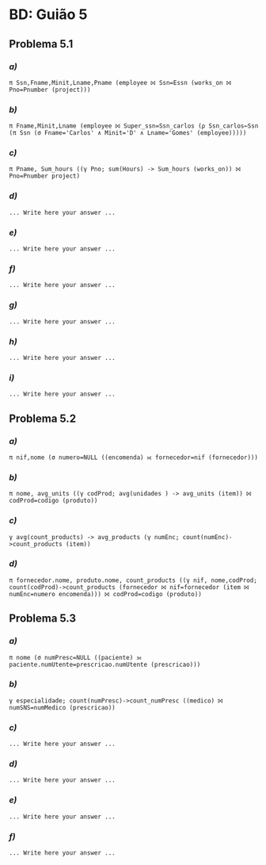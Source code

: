 # BD: Guião 5


## ​Problema 5.1
 
### *a)*

```
π Ssn,Fname,Minit,Lname,Pname (employee ⨝ Ssn=Essn (works_on ⨝ Pno=Pnumber (project)))	
```


### *b)* 

```
π Fname,Minit,Lname (employee ⨝ Super_ssn=Ssn_carlos (ρ Ssn_carlos←Ssn (π Ssn (σ Fname='Carlos' ∧ Minit='D' ∧ Lname='Gomes' (employee)))))
```


### *c)* 

```
π Pname, Sum_hours ((γ Pno; sum(Hours) -> Sum_hours (works_on)) ⨝ Pno=Pnumber project)
```


### *d)* 

```
... Write here your answer ...
```


### *e)* 

```
... Write here your answer ...
```


### *f)* 

```
... Write here your answer ...
```


### *g)* 

```
... Write here your answer ...
```


### *h)* 

```
... Write here your answer ...
```


### *i)* 

```
... Write here your answer ...
```


## ​Problema 5.2

### *a)*

```
π nif,nome (σ numero=NULL ((encomenda) ⟖ fornecedor=nif (fornecedor)))
```

### *b)* 

```
π nome, avg_units ((γ codProd; avg(unidades ) -> avg_units (item)) ⨝ codProd=codigo (produto))
```


### *c)* 

```
γ avg(count_products) -> avg_products (γ numEnc; count(numEnc)->count_products (item))
```


### *d)* 

```
π fornecedor.nome, produto.nome, count_products ((γ nif, nome,codProd; count(codProd)->count_products (fornecedor ⨝ nif=fornecedor (item ⨝ numEnc=numero encomenda))) ⨝ codProd=codigo (produto))
```


## ​Problema 5.3

### *a)*

```
π nome (σ numPresc=NULL ((paciente) ⟕ paciente.numUtente=prescricao.numUtente (prescricao)))
```

### *b)* 

```
γ especialidade; count(numPresc)->count_numPresc ((medico) ⨝ numSNS=numMedico (prescricao))
```


### *c)* 

```
... Write here your answer ...
```


### *d)* 

```
... Write here your answer ...
```

### *e)* 

```
... Write here your answer ...
```

### *f)* 

```
... Write here your answer ...
```
